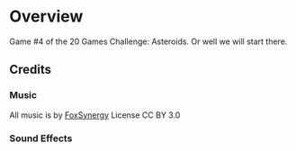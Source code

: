 # Overview
Game #4 of the 20 Games Challenge: Asteroids. Or well we will start there.

## Credits
### Music
All music is by [FoxSynergy](https://opengameart.org/users/foxsynerg://opengameart.org/users/foxsynergy)
License CC BY 3.0

### Sound Effects

